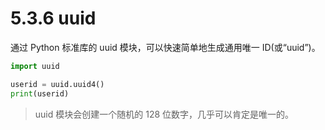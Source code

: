 # 5.3.6 uuid

通过 Python 标准库的 uuid 模块，可以快速简单地生成通用唯一 ID(或“uuid”)。

```python
import uuid

userid = uuid.uuid4()
print(userid)
```

> uuid 模块会创建一个随机的 128 位数字，几乎可以肯定是唯一的。


